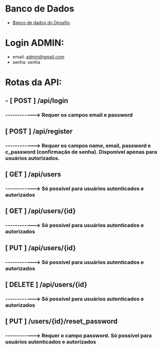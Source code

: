 # Banco de Dados
- [Banco de dados do Desafio](https://drive.google.com/file/d/1YsStFYIctBCBQemS9i2V8vyKNkQRpBnq/view?usp=sharing).

# Login ADMIN:
- email: admin@gmail.com
- senha: senha

# Rotas da API:
## - [ POST ]   /api/login
### ------------> Requer os campos email e password
## [ POST ]   /api/register
### ------------> Requer os campos name, email, password e c_password (confirmação de senha). Disponível apenas para usuários autorizados.
## [ GET ]    /api/users
### ------------> Só possível para usuários autenticados e autorizados
## [ GET ]    /api/users/{id}
### ------------> Só possível para usuários autenticados e autorizados
## [ PUT ]    /api/users/{id}
### ------------> Só possível para usuários autenticados e autorizados
## [ DELETE ] /api/users/{id}
### ------------> Só possível para usuários autenticados e autorizados
## [ PUT ]    /users/{id}/reset_password
### ------------> Requer o campo password. Só possível para usuários autenticados e autorizados
